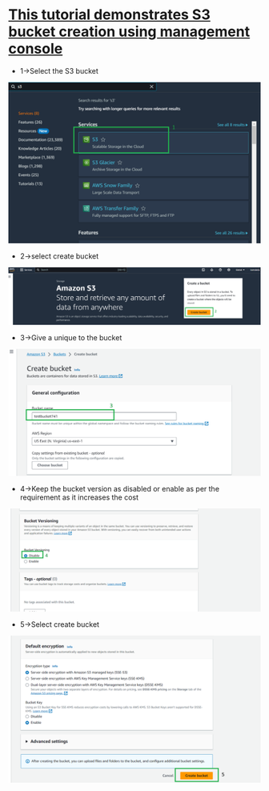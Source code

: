 # <ins>This tutorial demonstrates S3 bucket creation using management console<ins>

* 1->Select the S3 bucket

![alt text](images/53.png)

* 2->select create bucket

![alt text](images/54.png)

* 3->Give a unique to the bucket

![alt text](images/55.png)

* 4->Keep the bucket version as disabled or enable as per the requirement as it increases the cost

![alt text](images/56.png)

* 5->Select create bucket

![alt text](images/57.png)
